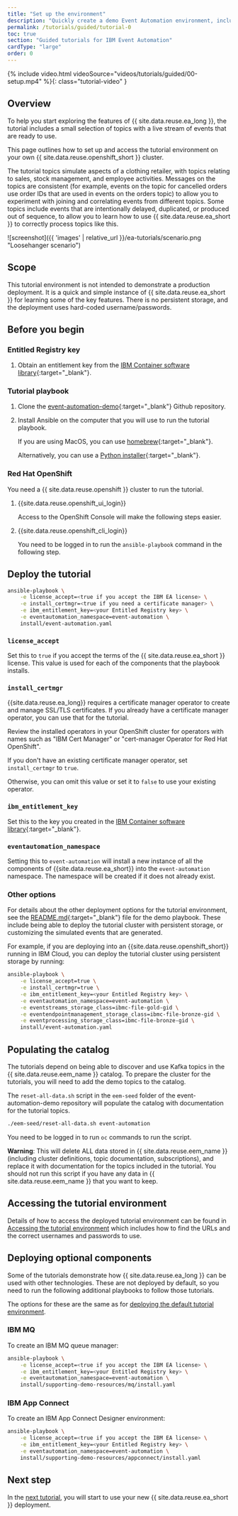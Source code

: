 ```yaml
---
title: "Set up the environment"
description: "Quickly create a demo Event Automation environment, including topics with live streams of events that you can use to try the tutorials."
permalink: /tutorials/guided/tutorial-0
toc: true
section: "Guided tutorials for IBM Event Automation"
cardType: "large"
order: 0
---
```


{% include video.html videoSource="videos/tutorials/guided/00-setup.mp4" %}{: class="tutorial-video" }

## Overview

To help you start exploring the features of {{ site.data.reuse.ea_long }}, the tutorial includes a small selection of topics with a live stream of events that are ready to use.

This page outlines how to set up and access the tutorial environment on your own {{ site.data.reuse.openshift_short }} cluster.

The tutorial topics simulate aspects of a clothing retailer, with topics relating to sales, stock management, and employee activities. Messages on the topics are consistent (for example, events on the topic for cancelled orders use order IDs that are used in events on the orders topic) to allow you to experiment with joining and correlating events from different topics. Some topics include events that are intentionally delayed, duplicated, or produced out of sequence, to allow you to learn how to use {{ site.data.reuse.ea_short }} to correctly process topics like this.

![screenshot]({{ 'images' | relative_url }}/ea-tutorials/scenario.png "Loosehanger scenario")

## Scope

This tutorial environment is not intended to demonstrate a production deployment. It is a quick and simple instance of {{ site.data.reuse.ea_short }} for learning some of the key features. There is no persistent storage, and the deployment uses hard-coded username/passwords.

## Before you begin

### Entitled Registry key

1. Obtain an entitlement key from the [IBM Container software library](https://myibm.ibm.com/products-services/containerlibrary){:target="_blank"}.

### Tutorial playbook

1. Clone the [event-automation-demo](https://github.com/IBM/event-automation-demo){:target="_blank"} Github repository.

1. Install Ansible on the computer that you will use to run the tutorial playbook.

    If you are using MacOS, you can use [homebrew](https://formulae.brew.sh/formula/ansible){:target="_blank"}.

    Alternatively, you can use a [Python installer](https://docs.ansible.com/ansible/latest/installation_guide/intro_installation.html#installing-and-upgrading-ansible){:target="_blank"}.

### Red Hat OpenShift

You need a {{ site.data.reuse.openshift }} cluster to run the tutorial.

1. {{site.data.reuse.openshift_ui_login}}

    Access to the OpenShift Console will make the following steps easier.

1. {{site.data.reuse.openshift_cli_login}}

    You need to be logged in to run the `ansible-playbook` command in the following step.

## Deploy the tutorial

```sh
ansible-playbook \
    -e license_accept=<true if you accept the IBM EA license> \
    -e install_certmgr=<true if you need a certificate manager> \
    -e ibm_entitlement_key=<your Entitled Registry key> \
    -e eventautomation_namespace=event-automation \
    install/event-automation.yaml
```

### `license_accept`

Set this to `true` if you accept the terms of the {{ site.data.reuse.ea_short }} license. This value is used for each of the components that the playbook installs.

### `install_certmgr`

{{site.data.reuse.ea_long}} requires a certificate manager operator to create and manage SSL/TLS certificates. If you already have a certificate manager operator, you can use that for the tutorial.

Review the installed operators in your OpenShift cluster for operators with names such as "IBM Cert Manager" or "cert-manager Operator for Red Hat OpenShift".

If you don't have an existing certificate manager operator, set `install_certmgr` to `true`.

Otherwise, you can omit this value or set it to `false` to use your existing operator.

### `ibm_entitlement_key`

Set this to the key you created in the [IBM Container software library](https://myibm.ibm.com/products-services/containerlibrary){:target="_blank"}.

### `eventautomation_namespace`

Setting this to `event-automation` will install a new instance of all the components of {{site.data.reuse.ea_short}} into the `event-automation` namespace. The namespace will be created if it does not already exist.

### Other options

For details about the other deployment options for the tutorial environment, see the [README.md](https://github.com/IBM/event-automation-demo/blob/main/README.md){:target="_blank"} file for the demo playbook. These include being able to deploy the tutorial cluster with persistent storage, or customizing the simulated events that are generated.

For example, if you are deploying into an {{site.data.reuse.openshift_short}} running in IBM Cloud, you can deploy the tutorial cluster using persistent storage by running:

```sh
ansible-playbook \
    -e license_accept=true \
    -e install_certmgr=true \
    -e ibm_entitlement_key=<your Entitled Registry key> \
    -e eventautomation_namespace=event-automation \
    -e eventstreams_storage_class=ibmc-file-gold-gid \
    -e eventendpointmanagement_storage_class=ibmc-file-bronze-gid \
    -e eventprocessing_storage_class=ibmc-file-bronze-gid \
    install/event-automation.yaml
```


## Populating the catalog

The tutorials depend on being able to discover and use Kafka topics in the {{ site.data.reuse.eem_name }} catalog. To prepare the cluster for the tutorials, you will need to add the demo topics to the catalog.

The `reset-all-data.sh` script in the `eem-seed` folder of the event-automation-demo repository will populate the catalog with documentation for the tutorial topics.

```sh
./eem-seed/reset-all-data.sh event-automation
```

You need to be logged in to run `oc` commands to run the script.

**Warning**: This will delete ALL data stored in {{ site.data.reuse.eem_name }} (including cluster definitions, topic documentation, subscriptions), and replace it with documentation for the topics included in the tutorial. You should not run this script if you have any data in {{ site.data.reuse.eem_name }} that you want to keep.


## Accessing the tutorial environment

Details of how to access the deployed tutorial environment can be found in [Accessing the tutorial environment](./tutorial-access) which includes how to find the URLs and the correct usernames and passwords to use.



## Deploying optional components

Some of the tutorials demonstrate how {{ site.data.reuse.ea_long }} can be used with other technologies. These are not deployed by default, so you need to run the following additional playbooks to follow those tutorials.

The options for these are the same as for [deploying the default tutorial environment](#deploy-the-tutorial).

### IBM MQ

To create an IBM MQ queue manager:

```sh
ansible-playbook \
    -e license_accept=<true if you accept the IBM EA license> \
    -e ibm_entitlement_key=<your Entitled Registry key> \
    -e eventautomation_namespace=event-automation \
    install/supporting-demo-resources/mq/install.yaml
```

### IBM App Connect

To create an IBM App Connect Designer environment:

```sh
ansible-playbook \
    -e license_accept=<true if you accept the IBM EA license> \
    -e ibm_entitlement_key=<your Entitled Registry key> \
    -e eventautomation_namespace=event-automation \
    install/supporting-demo-resources/appconnect/install.yaml
```


## Next step

In the [next tutorial](./tutorial-1), you will start to use your new {{ site.data.reuse.ea_short }} deployment.
